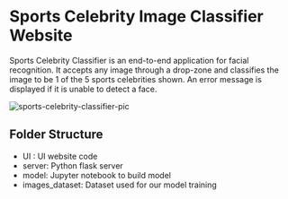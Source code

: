 # Sports Celebrity Image Classifier Website
Sports Celebrity Classifier is an end-to-end application for facial recognition. It accepts any image through a drop-zone and classifies the image to be 1 of the 5 sports celebrities shown. An error message is displayed if it is unable to detect a face.

![sports-celebrity-classifier-pic](https://github.com/allisoncui/sports-classifier/assets/86814080/d2d54ffb-b9a8-4a5b-9668-f721a1dc38c3)

## Folder Structure
- UI : UI website code
- server: Python flask server
- model: Jupyter notebook to build model
- images_dataset: Dataset used for our model training
